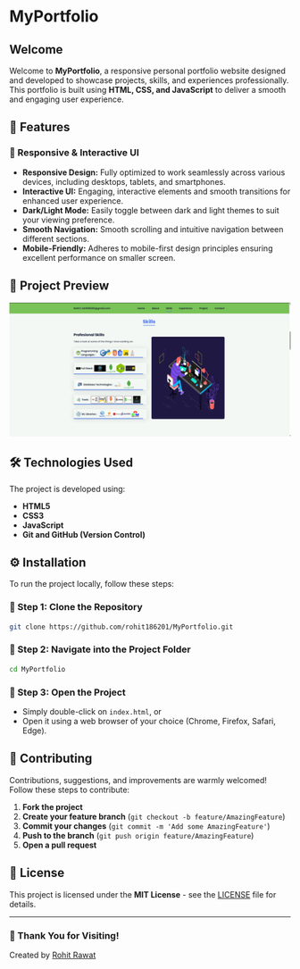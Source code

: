 # MyPortfolio

## Welcome

Welcome to **MyPortfolio**, a responsive personal portfolio website designed and developed to showcase projects, skills, and experiences professionally. This portfolio is built using **HTML, CSS, and JavaScript** to deliver a smooth and engaging user experience.

## 🚀 Features

### 🎨 Responsive & Interactive UI

- **Responsive Design:** Fully optimized to work seamlessly across various devices, including desktops, tablets, and smartphones.
- **Interactive UI:** Engaging, interactive elements and smooth transitions for enhanced user experience.
- **Dark/Light Mode:** Easily toggle between dark and light themes to suit your viewing preference.
- **Smooth Navigation:** Smooth scrolling and intuitive navigation between different sections.
- **Mobile-Friendly:** Adheres to mobile-first design principles ensuring excellent performance on smaller screen.

## 📸 Project Preview

![Portfolio Screenshot](assets/img/Screenshot.jpg)

## 🛠 Technologies Used

The project is developed using:

- **HTML5**
- **CSS3**
- **JavaScript**
- **Git and GitHub (Version Control)**

## ⚙️ Installation

To run the project locally, follow these steps:

### 🔹 Step 1: Clone the Repository

```bash
git clone https://github.com/rohit186201/MyPortfolio.git
```

### 🔹 Step 2: Navigate into the Project Folder

```bash
cd MyPortfolio
```

### 🔹 Step 3: Open the Project

- Simply double-click on `index.html`, or
- Open it using a web browser of your choice (Chrome, Firefox, Safari, Edge).

## 🤝 Contributing

Contributions, suggestions, and improvements are warmly welcomed! Follow these steps to contribute:

1. **Fork the project**
2. **Create your feature branch** (`git checkout -b feature/AmazingFeature`)
3. **Commit your changes** (`git commit -m 'Add some AmazingFeature'`)
4. **Push to the branch** (`git push origin feature/AmazingFeature`)
5. **Open a pull request**

## 📄 License

This project is licensed under the **MIT License** - see the [LICENSE](LICENSE) file for details.

---

### 🌟 Thank You for Visiting!

Created by [Rohit Rawat](https://github.com/rohit186201)
